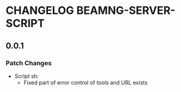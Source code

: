 # CHANGELOG BEAMNG-SERVER-SCRIPT

## 0.0.1

### Patch Changes

-   Script sh:
    -   Fixed part of error control of tools and URL exists
